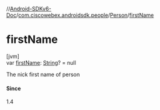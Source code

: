 //[Android-SDKv6-Doc](../../../index.md)/[com.ciscowebex.androidsdk.people](../index.md)/[Person](index.md)/[firstName](first-name.md)

# firstName

[jvm]\
var [firstName](first-name.md): [String](https://kotlinlang.org/api/latest/jvm/stdlib/kotlin/-string/index.html)? = null

The nick first name of person

#### Since

1.4
